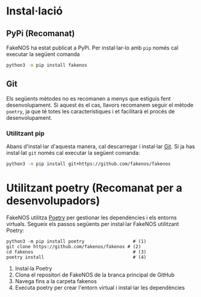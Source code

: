 # Instal·lació

## PyPi (Recomanat)
FakeNOS ha estat publicat a PyPi. Per instal·lar-lo amb `pip` només cal executar la següent comanda
```bash
python3 -m pip install fakenos
```

## Git
Els següents mètodes no es recomanen a menys que estiguis fent desenvolupament. Si aquest és el cas, llavors recomanem seguir el mètode `poetry`, ja que té totes les característiques i et facilitarà el procés de desenvolupament.

### Utilitzant pip
Abans d'instal·lar d'aquesta manera, cal descarregar i instal·lar [Git](https://git-scm.com/book/en/v2/Getting-Started-Installing-Git). Si ja has instal·lat `git` només cal executar la següent comanda:
```bash
python3 -m pip install git+https://github.com/fakenos/fakenos
```

# Utilitzant poetry (Recomanat per a desenvolupadors)
FakeNOS utilitza [Poetry](https://python-poetry.org/) per gestionar les dependències i els entorns virtuals. Segueix els passos següents per instal·lar FakeNOS utilitzant Poetry:

```{ .bash .annotate }
python3 -m pip install poetry                  # (1)
git clone https://github.com/fakenos/fakenos # (2)
cd fakenos                                     # (3)
poetry install                                 # (4)
```

1.  Instal·la Poetry
2.  Clona el repositori de FakeNOS de la branca principal de GitHub
3.  Navega fins a la carpeta fakenos
4.  Executa poetry per crear l'entorn virtual i instal·lar les dependències